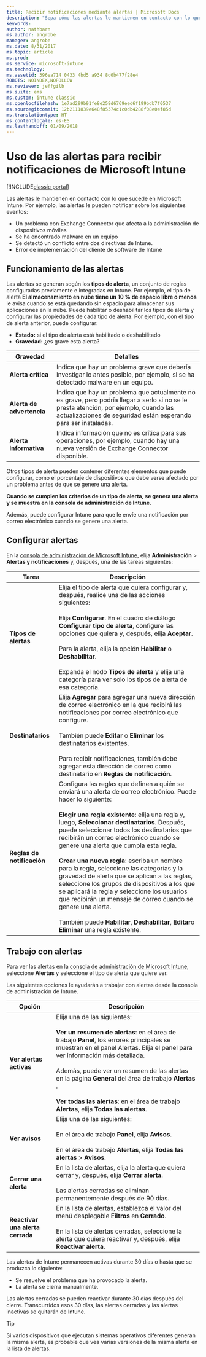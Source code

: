 ```yaml
---
title: Recibir notificaciones mediante alertas | Microsoft Docs
description: "Sepa cómo las alertas le mantienen en contacto con lo que sucede en Microsoft Intune."
keywords: 
author: nathbarn
ms.author: angrobe
manager: angrobe
ms.date: 8/31/2017
ms.topic: article
ms.prod: 
ms.service: microsoft-intune
ms.technology: 
ms.assetid: 396ea714 0433 4bd5 a934 8d0b477f28e4
ROBOTS: NOINDEX,NOFOLLOW
ms.reviewer: jeffgilb
ms.suite: ems
ms.custom: intune classic
ms.openlocfilehash: 1e7ad299b91fe8e258d6769eed6f199bdb7f0537
ms.sourcegitcommit: 12b2111839e648f85374c1c0db4288f08e0ef85d
ms.translationtype: HT
ms.contentlocale: es-ES
ms.lasthandoff: 01/09/2018
---
```

#  <a name="use-alerts-to-get-notified-by-microsoft-intune"></a>Uso de las alertas para recibir notificaciones de Microsoft Intune

[!INCLUDE[classic portal](../includes/classic-portal.md)]

Las alertas le mantienen en contacto con lo que sucede en Microsoft Intune. Por ejemplo, las alertas le pueden notificar sobre los siguientes eventos:
- Un problema con Exchange Connector que afecta a la administración de dispositivos móviles
- Se ha encontrado malware en un equipo
- Se detectó un conflicto entre dos directivas de Intune.
- Error de implementación del cliente de software de Intune

## <a name="how-alerts-work"></a>Funcionamiento de las alertas

Las alertas se generan según los **tipos de alerta**, un conjunto de reglas configuradas previamente e integradas en Intune. Por ejemplo, el tipo de alerta **El almacenamiento en nube tiene un 10 % de espacio libre o menos** le avisa cuando se está quedando sin espacio para almacenar sus aplicaciones en la nube. Puede habilitar o deshabilitar los tipos de alerta y configurar las propiedades de cada tipo de alerta. Por ejemplo, con el tipo de alerta anterior, puede configurar:

- **Estado:** si el tipo de alerta está habilitado o deshabilitado
- **Gravedad:** ¿es grave esta alerta?

|Gravedad|Detalles|
|--|---|
|**Alerta crítica**|Indica que hay un problema grave que debería investigar lo antes posible, por ejemplo, si se ha detectado malware en un equipo.|
|**Alerta de advertencia**|Indica que hay un problema que actualmente no es grave, pero podría llegar a serlo si no se le presta atención, por ejemplo, cuando las actualizaciones de seguridad están esperando para ser instaladas.|
|**Alerta informativa**|Indica información que no es crítica para sus operaciones, por ejemplo, cuando hay una nueva versión de Exchange Connector disponible.|

Otros tipos de alerta pueden contener diferentes elementos que puede configurar, como el porcentaje de dispositivos que debe verse afectado por un problema antes de que se genere una alerta.

**Cuando se cumplen los criterios de un tipo de alerta, se genera una alerta y se muestra en la consola de administración de Intune.**

Además, puede configurar Intune para que le envíe una notificación por correo electrónico cuando se genere una alerta.

## <a name="set-up-alerts"></a>Configurar alertas

En la [consola de administración de Microsoft Intune](https://manage.microsoft.com), elija **Administración** &gt; **Alertas y notificaciones** y, después, una de las tareas siguientes:

|Tarea|Descripción|
|---|------|
|**Tipos de alertas**|Elija el tipo de alerta que quiera configurar y, después, realice una de las acciones siguientes:<br /><br />Elija **Configurar**. En el cuadro de diálogo **Configurar tipo de alerta**, configure las opciones que quiera y, después, elija **Aceptar**.<br /><br />Para la alerta, elija la opción **Habilitar** o **Deshabilitar**.<br /><br />Expanda el nodo **Tipos de alerta** y elija una categoría para ver solo los tipos de alerta de esa categoría.|
|**Destinatarios**|Elija **Agregar** para agregar una nueva dirección de correo electrónico en la que recibirá las notificaciones por correo electrónico que configure.<br /><br />También puede **Editar** o **Eliminar** los destinatarios existentes.<br /><br />Para recibir notificaciones, también debe agregar esta dirección de correo como destinatario en **Reglas de notificación**.|
|**Reglas de notificación**|Configura las reglas que definen a quién se enviará una alerta de correo electrónico. Puede hacer lo siguiente:<br /><br />**Elegir una regla existente**: elija una regla y, luego, **Seleccionar destinatarios**. Después, puede seleccionar todos los destinatarios que recibirán un correo electrónico cuando se genere una alerta que cumpla esta regla.<br /><br />**Crear una nueva regla**: escriba un nombre para la regla, seleccione las categorías y la gravedad de alerta que se aplican a las reglas, seleccione los grupos de dispositivos a los que se aplicará la regla y seleccione los usuarios que recibirán un mensaje de correo cuando se genere una alerta.<br /><br />También puede **Habilitar**, **Deshabilitar**, **Editar**o **Eliminar** una regla existente.|

## <a name="working-with-alerts"></a>Trabajo con alertas

Para ver las alertas en la [consola de administración de Microsoft Intune](https://manage.microsoft.com), seleccione **Alertas** y seleccione el tipo de alerta que quiere ver.

Las siguientes opciones le ayudarán a trabajar con alertas desde la consola de administración de Intune.

|Opción|Descripción|
|-----|----|
|**Ver alertas activas**|Elija una de las siguientes:<br /><br />**Ver un resumen de alertas**: en el área de trabajo **Panel**, los errores principales se muestran en el panel Alertas. Elija el panel para ver información más detallada.<br /><br />Además, puede ver un resumen de las alertas en la página **General** del área de trabajo **Alertas** .<br /><br />**Ver todas las alertas**: en el área de trabajo **Alertas**, elija **Todas las alertas**.|
|**Ver avisos**|Elija una de las siguientes:<br /><br />En el área de trabajo **Panel**, elija **Avisos**.<br /><br />En el área de trabajo **Alertas**, elija **Todas las alertas** &gt; **Avisos**.|
|**Cerrar una alerta**|En la lista de alertas, elija la alerta que quiera cerrar y, después, elija **Cerrar alerta**.<br /><br />Las alertas cerradas se eliminan permanentemente después de 90 días.|
|**Reactivar una alerta cerrada**|En la lista de alertas, establezca el valor del menú desplegable **Filtros** en **Cerrado**.<br /><br />En la lista de alertas cerradas, seleccione la alerta que quiera reactivar y, después, elija **Reactivar alerta**.|

Las alertas de Intune permanecen activas durante 30 días o hasta que se produzca lo siguiente:

- Se resuelve el problema que ha provocado la alerta.
- La alerta se cierra manualmente.

Las alertas cerradas se pueden reactivar durante 30 días después del cierre. Transcurridos esos 30 días, las alertas cerradas y las alertas inactivas se quitarán de Intune.

> [!TIP]
> Si varios dispositivos que ejecutan sistemas operativos diferentes generan la misma alerta, es probable que vea varias versiones de la misma alerta en la lista de alertas.
